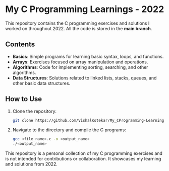 # My C Programming Learnings - 2022

This repository contains the C programming exercises and solutions I worked on throughout 2022. All the code is stored in the **main branch**.

## Contents

- **Basics**: Simple programs for learning basic syntax, loops, and functions.
- **Arrays**: Exercises focused on array manipulation and operations.
- **Algorithms**: Code for implementing sorting, searching, and other algorithms.
- **Data Structures**: Solutions related to linked lists, stacks, queues, and other basic data structures.

## How to Use

1. Clone the repository:
   ```bash
   git clone https://github.com/VishalKotekar/My_CProgramming-Learnings.git
   ```

2. Navigate to the directory and compile the C programs:
   ```bash
   gcc <file_name>.c -o <output_name>
   ./<output_name>
   ```

This repository is a personal collection of my C programming exercises and is not intended for contributions or collaboration. It showcases my learning and solutions from 2022.
